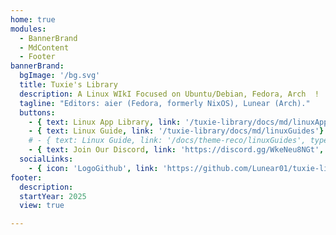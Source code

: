 ```yaml
---
home: true
modules:
  - BannerBrand
  - MdContent
  - Footer
bannerBrand:
  bgImage: '/bg.svg'
  title: Tuxie's Library
  description: A Linux WIkI Focused on Ubuntu/Debian, Fedora, Arch  !
  tagline: "Editors: aier (Fedora, formerly NixOS), Lunear (Arch)."
  buttons:
    - { text: Linux App Library, link: '/tuxie-library/docs/md/linuxAppsLibrary' }
    - { text: Linux Guide, link: '/tuxie-library/docs/md/linuxGuides'}
    # - { text: Linux Guide, link: '/docs/theme-reco/linuxGuides', type: 'plain' }
    - { text: Join Our Discord, link: 'https://discord.gg/WkeNeu8NGt', type: 'plain' }
  socialLinks:
    - { icon: 'LogoGithub', link: 'https://github.com/Lunear01/tuxie-library/tree/gh-pages' }
footer: 
  description: 
  startYear: 2025
  view: true

---
```

<!-- 
## 快速开始

**npx**

```bash
# 初始化，并选择 2.x
npx @vuepress-reco/theme-cli init
```

**npm**

```bash
# 初始化，并选择 2.x
npm install @vuepress-reco/theme-cli@1.0.7 -g
theme-cli init
```

**yarn**

```bash
# 初始化，并选择 2.x
yarn global add @vuepress-reco/theme-cli@1.0.7
theme-cli init
```

  <TotalViews /> -->